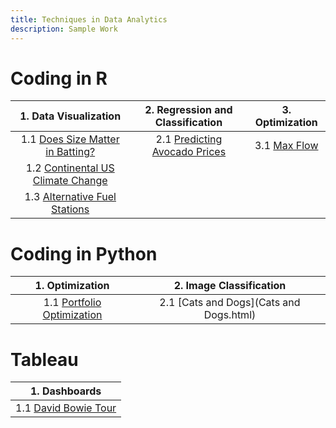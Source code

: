 ```yaml
---
title: Techniques in Data Analytics
description: Sample Work
---
```


# Coding in R

|1. Data Visualization|2. Regression and Classification|3. Optimization|
|:--------------------------------------------------:|:----------------------------------:|:------------------------------:|
|1.1 [Does Size Matter in Batting?](Does_Size_Matter_in_Batting1.html)|2.1 [Predicting Avocado Prices](Avocado.html)|3.1 [Max Flow](Max_Flow.html)|
|1.2 [Continental US Climate Change](Climate.html)|||
|1.3 [Alternative Fuel Stations](Stations1.html)|||


# Coding in Python

|1. Optimization|2. Image Classification|
|:------------------------:|:-----------------------------:|
|1.1 [Portfolio Optimization](Portfolio.html)|2.1 [Cats and Dogs](Cats and Dogs.html)|


# Tableau
|1. Dashboards|
|:-----------:|
|1.1 [David Bowie Tour](BowieTour.png)|

